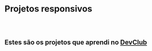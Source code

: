 <h1>Projetos responsivos</h1>
<br>
<br>
<h2>Estes são os projetos que aprendi no <a href="https://rodolfomori.com.br/devclub">DevClub</a></h2>

